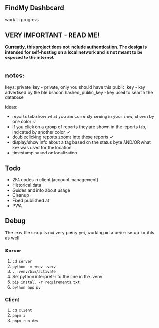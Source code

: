 ## FindMy Dashboard
work in progress


## VERY IMPORTANT - READ ME!
<b> Currently, this project does not include authentication. The design is intended for self-hosting on a local network and is not meant to be exposed to the internet. </b>
#

## notes:

keys:
private_key - private, only you should have this
public_key - key advertised by the ble beacon
hashed_public_key - key used to search the database


ideas:

- reports tab show what you are currently seeing in your view, shown by one color ✓
- if you click on a group of reports they are shown in the reports tab, indicated by another color ✓
- doubleclicking reports zooms into those reports ✓
- display/show info about a tag based on the status byte AND/OR what key was used for the location
- timestamp based on localization

## Todo

- 2FA codes in client (account management)
- Historical data
- Guides and info about usage
- Cleanup
- Fixed published at
- PWA


## Debug

The .env file setup is not very pretty yet, working on a better setup for this as well

### Server

1. `cd server`
2. `python -m venv .venv`
3. `. .venv/bin/activate`
4. Set python interpreter to the one in the .venv
5. `pip install -r requirements.txt`
6. `python app.py`

### Client

1. `cd client`
2. `pnpm i`
3. `pnpm run dev`
